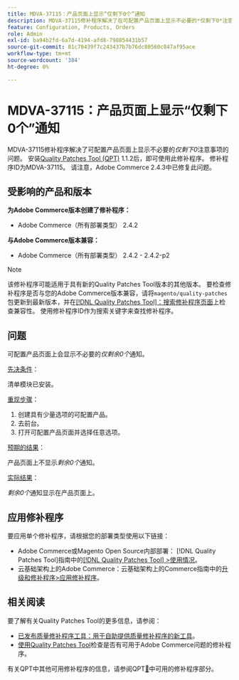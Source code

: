 ```yaml
---
title: MDVA-37115：产品页面上显示“仅剩下0个”通知
description: MDVA-37115修补程序解决了在可配置产品页面上显示不必要的*仅剩下0*注意事项的问题。 安装[Quality Patches Tool (QPT)](https://experienceleague.adobe.com/en/docs/commerce-knowledge-base/kb/announcements/commerce-announcements/magento-quality-patches-released-new-tool-to-self-serve-quality-patches) 1.1.2后，即可使用此修补程序。 修补程序ID为MDVA-37115。 请注意，Adobe Commerce 2.4.3中已修复此问题。
feature: Configuration, Products, Orders
role: Admin
exl-id: ba94b2fd-6a7d-4194-afd8-798854431b57
source-git-commit: 81c78439f7c243437b7b76dc80560c847af95ace
workflow-type: tm+mt
source-wordcount: '384'
ht-degree: 0%

---
```


# MDVA-37115：产品页面上显示“仅剩下0个”通知

MDVA-37115修补程序解决了可配置产品页面上显示不必要的&#x200B;*仅剩下0*&#x200B;注意事项的问题。 安装[Quality Patches Tool (QPT)](https://experienceleague.adobe.com/en/docs/commerce-knowledge-base/kb/announcements/commerce-announcements/magento-quality-patches-released-new-tool-to-self-serve-quality-patches) 1.1.2后，即可使用此修补程序。 修补程序ID为MDVA-37115。 请注意，Adobe Commerce 2.4.3中已修复此问题。

## 受影响的产品和版本

**为Adobe Commerce版本创建了修补程序：**

* Adobe Commerce（所有部署类型） 2.4.2

**与Adobe Commerce版本兼容：**

* Adobe Commerce（所有部署类型） 2.4.2 - 2.4.2-p2

>[!NOTE]
>
>该修补程序可能适用于具有新的Quality Patches Tool版本的其他版本。 要检查修补程序是否与您的Adobe Commerce版本兼容，请将`magento/quality-patches`包更新到最新版本，并在[[!DNL Quality Patches Tool]：搜索修补程序页面](https://experienceleague.adobe.com/en/docs/commerce-knowledge-base/kb/announcements/commerce-announcements/magento-quality-patches-released-new-tool-to-self-serve-quality-patches)上检查兼容性。 使用修补程序ID作为搜索关键字来查找修补程序。

## 问题

可配置产品页面上会显示不必要的&#x200B;*仅剩余0个*&#x200B;通知。

<u>先决条件</u>：

清单模块已安装。

<u>重现步骤</u>：

1. 创建具有少量选项的可配置产品。
1. 去前台。
1. 打开可配置产品页面并选择任意选项。

<u>预期的结果</u>：

产品页面上不显示&#x200B;*剩余0个*&#x200B;通知。

<u>实际结果</u>：

*剩余0个*&#x200B;通知显示在产品页面上。

## 应用修补程序

要应用单个修补程序，请根据您的部署类型使用以下链接：

* Adobe Commerce或Magento Open Source内部部署： [!DNL Quality Patches Tool]指南中的[[!DNL Quality Patches Tool] >使用情况](/help/tools/quality-patches-tool/usage.md)。
* 云基础架构上的Adobe Commerce：云基础架构上的Commerce指南中的[升级和修补程序>应用修补程序](https://experienceleague.adobe.com/docs/commerce-cloud-service/user-guide/develop/upgrade/apply-patches.html)。

## 相关阅读

要了解有关Quality Patches Tool的更多信息，请参阅：

* [已发布质量修补程序工具：用于自助提供质量修补程序的新工具](https://experienceleague.adobe.com/en/docs/commerce-knowledge-base/kb/announcements/commerce-announcements/magento-quality-patches-released-new-tool-to-self-serve-quality-patches)。
* [使用Quality Patches Tool](/help/tools/quality-patches-tool/patches-available-in-qpt/check-patch-for-magento-issue-with-magento-quality-patches.md)检查是否有可用于Adobe Commerce问题的修补程序。

有关QPT中其他可用修补程序的信息，请参阅QPT[&#128279;](https://support.magento.com/hc/en-us/sections/360010506631-Patches-available-in-MQP-tool-)中可用的修补程序部分。
